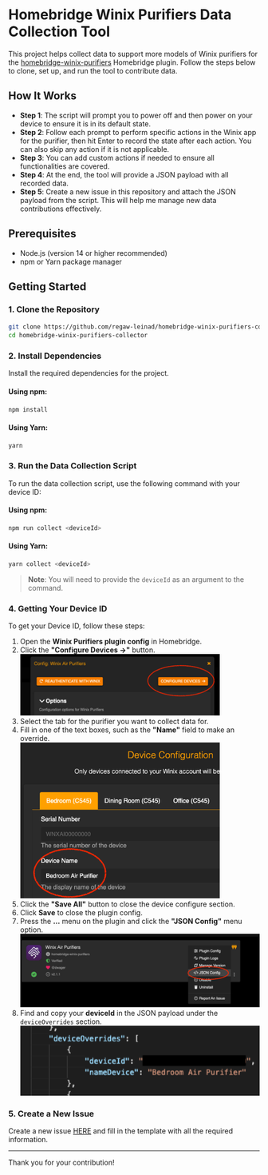 # Homebridge Winix Purifiers Data Collection Tool

This project helps collect data to support more models of Winix purifiers for
the [homebridge-winix-purifiers](https\://github.com/regaw-leinad/homebridge-winix-purifiers) Homebridge plugin. Follow
the steps below to clone, set up, and run the tool to contribute data.

## How It Works

- **Step 1**: The script will prompt you to power off and then power on your device to ensure it is in its default
  state.
- **Step 2**: Follow each prompt to perform specific actions in the Winix app for the purifier, then hit Enter to record
  the state after each action. You can also skip any action if it is not applicable.
- **Step 3**: You can add custom actions if needed to ensure all functionalities are covered.
- **Step 4**: At the end, the tool will provide a JSON payload with all recorded data.
- **Step 5**: Create a new issue in this repository and attach the JSON payload from the script. This will help me
  manage new data contributions effectively.

## Prerequisites

- Node.js (version 14 or higher recommended)
- npm or Yarn package manager

## Getting Started

### 1. Clone the Repository

```sh
git clone https://github.com/regaw-leinad/homebridge-winix-purifiers-collector.git
cd homebridge-winix-purifiers-collector
```

### 2. Install Dependencies

Install the required dependencies for the project.

#### Using npm:

```sh
npm install
```

#### Using Yarn:

```sh
yarn
```

### 3. Run the Data Collection Script

To run the data collection script, use the following command with your device ID:

#### Using npm:

```sh
npm run collect <deviceId>
```

#### Using Yarn:

```sh
yarn collect <deviceId>
```

> **Note**: You will need to provide the `deviceId` as an argument to the command.

### 4. Getting Your Device ID

To get your Device ID, follow these steps:

1. Open the **Winix Purifiers plugin config** in Homebridge.
2. Click the **"Configure Devices ->"** button.
   <br><img src="img/step1.png" alt="Configure Devices Button" width="400">
3. Select the tab for the purifier you want to collect data for.
4. Fill in one of the text boxes, such as the **"Name"** field to make an override.
   <br><img src="img/step2.png" alt="Select Purifier Tab and Override Name" width="400">
5. Click the **"Save All"** button to close the device configure section.
6. Click **Save** to close the plugin config.
7. Press the **...** menu on the plugin and click the **"JSON Config"** menu option.
   <br><img src="img/step3.png" alt="JSON Config Menu" width="500">
8. Find and copy your **deviceId** in the JSON payload under the `deviceOverrides` section.
   <br><img src="img/step4.png" alt="Device ID in JSON Payload" width="500">

### 5. Create a New Issue

Create a new issue [HERE](https://github.com/regaw-leinad/homebridge-winix-purifiers-collect/issues/new/choose) and fill
in the template with all the required information.

---

Thank you for your contribution!


